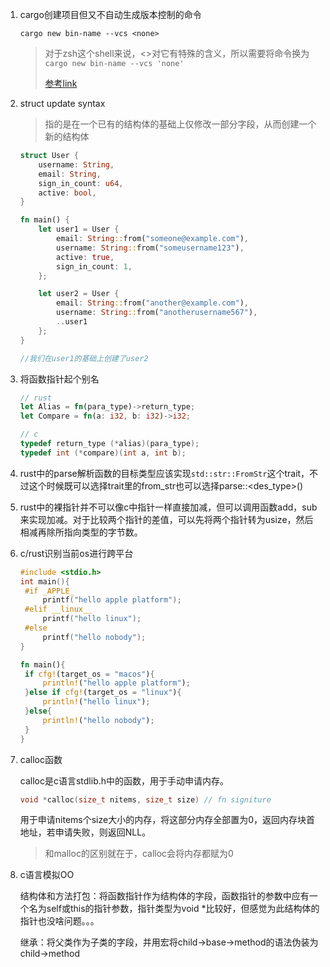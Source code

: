 1. cargo创建项目但又不自动生成版本控制的命令

   ```cargo new bin-name --vcs <none>```

   > 对于zsh这个shell来说，<>对它有特殊的含义，所以需要将命令换为```cargo new bin-name --vcs 'none'```
   >
   > [参考link](https://stackoverflow.com/questions/22278748/zsh-parse-error-near-n-when-adding-aws-keys-as-environment-variables)

2. struct update syntax

   > 指的是在一个已有的结构体的基础上仅修改一部分字段，从而创建一个新的结构体

   ```rust
   struct User {
       username: String,
       email: String,
       sign_in_count: u64,
       active: bool,
   }
   
   fn main() {
       let user1 = User {
           email: String::from("someone@example.com"),
           username: String::from("someusername123"),
           active: true,
           sign_in_count: 1,
       };
   
       let user2 = User {
           email: String::from("another@example.com"),
           username: String::from("anotherusername567"),
           ..user1
       };
   }
   
   //我们在user1的基础上创建了user2
   ```


3. 将函数指针起个别名

   ```rust
   // rust
   let Alias = fn(para_type)->return_type;
   let Compare = fn(a: i32, b: i32)->i32;
   ```

   ```c
   // c
   typedef return_type (*alias)(para_type);
   typedef int (*compare)(int a, int b);
   ```

4.  rust中的parse解析函数的目标类型应该实现```std::str::FromStr```这个trait，不过这个时候既可以选择trait里的from_str也可以选择parse::<des_type>()

5. rust中的裸指针并不可以像c中指针一样直接加减，但可以调用函数add，sub来实现加减。对于比较两个指针的差值，可以先将两个指针转为usize，然后相减再除所指向类型的字节数。

6. c/rust识别当前os进行跨平台

   ```c
   #include <stdio.h>
   int main(){
   	#if _APPLE_ 
   		printf("hello apple platform");
   	#elif __linux__
   		printf("hello linux");
   	#else
   		printf("hello nobody");
   }
   ```

   ```rust
   fn main(){
   	if cfg!(target_os = "macos"){
   		println!("hello apple platform");
   	}else if cfg!(target_os = "linux"){
   		println!("hello linux");
   	}else{
   		println!("hello nobody");
   	}
   }
   ```

7. calloc函数

   calloc是c语言stdlib.h中的函数，用于手动申请内存。

   ```c
   void *calloc(size_t nitems, size_t size) // fn signiture
   ```

   用于申请nitems个size大小的内存，将这部分内存全部置为0，返回内存块首地址，若申请失败，则返回NLL。

   > 和malloc的区别就在于，calloc会将内存都赋为0

8. c语言模拟OO

   结构体和方法打包：将函数指针作为结构体的字段，函数指针的参数中应有一个名为self或this的指针参数，指针类型为void *比较好，但感觉为此结构体的指针也没啥问题。。。

   继承：将父类作为子类的字段，并用宏将child->base->method的语法伪装为child->method

